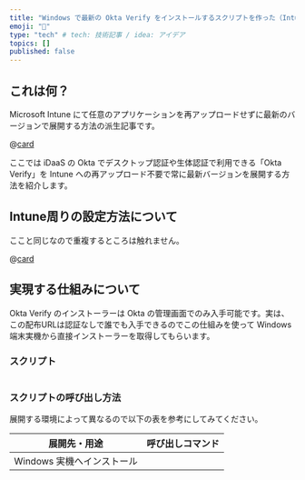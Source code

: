 ```yaml
---
title: "Windows で最新の Okta Verify をインストールするスクリプトを作った（Intuneの利用を想定）"
emoji: "🐙"
type: "tech" # tech: 技術記事 / idea: アイデア
topics: []
published: false
---
```


## これは何？

Microsoft Intune にて任意のアプリケーションを再アップロードせずに最新のバージョンで展開する方法の派生記事です。

@[card](https://zenn.dev/shimosyan/articles/2f34f66d1d5b9a)

ここでは iDaaS の Okta でデスクトップ認証や生体認証で利用できる「Okta Verify」を Intune への再アップロード不要で常に最新バージョンを展開する方法を紹介します。

## Intune周りの設定方法について

ここと同じなので重複するところは触れません。

@[card](https://zenn.dev/shimosyan/articles/2f34f66d1d5b9a)

## 実現する仕組みについて

Okta Verify のインストーラーは Okta の管理画面でのみ入手可能です。実は、この配布URLは認証なしで誰でも入手できるのでこの仕組みを使って Windows 端末実機から直接インストーラーを取得してもらいます。

### スクリプト

```powershell
```

### スクリプトの呼び出し方法

展開する環境によって異なるので以下の表を参考にしてみてください。

|展開先・用途|呼び出しコマンド|
|---|---|
|Windows 実機へインストール||
